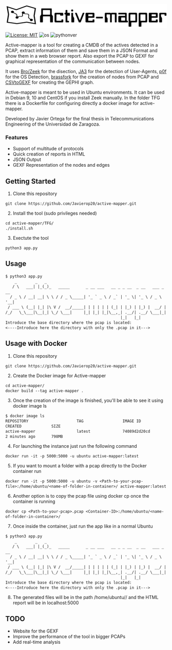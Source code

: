 <img align="center" src="https://github.com/Javierop20/active-mapper/blob/master/TFG/images/logo.PNG">

[![License: MIT](https://img.shields.io/badge/License-MIT-yellow.svg)](https://opensource.org/licenses/MIT)
![os](https://img.shields.io/badge/OS-Linux,%20macOS-yellow.svg)
![pythonver](https://img.shields.io/badge/python-3.6%2B-blue.svg)

Active-mapper is a tool for creating a CMDB of the actives detected in a PCAP, extract information of them and save them in a JSON Format and show them in a web browser report.
Also export the PCAP to GEXF for graphical representation of the communication between nodes.

It uses [Bro/Zeek](https://github.com/bro/bro) for the disection, [JA3](https://github.com/salesforce/ja3) for the detection of User-Agents, [p0f](https://github.com/p0f/p0f) for the OS Detection, [brassfork](https://github.com/mikkolehtisalo/brassfork) for the creation of nodes from PCAP and [CSVtoGEXF](https://github.com/oerpli/CSVtoGEXF) for creating the GEPHI graph.

Active-mapper is meant to be used in Ubuntu environments. It can be used in Debian 9, 10 and CentOS if you install Zeek manually. In the folder TFG there is a Dockerfile for configuring directly a docker image for active-mapper.

Developed by Javier Ortega for the final thesis in Telecommunications Engineering of the Universidad de Zaragoza.

### Features
- Support of multitude of protocols
- Quick creation of reports in HTML
- JSON Output
- GEXF Representation of the nodes and edges

## Getting Started

1. Clone this repository

```buildoutcfg
git clone https://github.com/Javierop20/active-mapper.git
```

2. Install the tool (sudo privileges needed)

```buildoutcfg
cd active-mapper/TFG/
./install.sh
```

3. Exectute the tool

```buildoutcfg
python3 app.py
```

## Usage

```buildoutcfg
$ python3 app.py
    _        _   _
   / \   ___| |_(_)_   _____       _ __ ___   __ _ _ __  _ __   ___ _ __
  / _ \ / __| __| \ \ / / _ \_____| '_ ` _ \ / _` | '_ \| '_ \ / _ \ '__|
 / ___ \ (__| |_| |\ V /  __/_____| | | | | | (_| | |_) | |_) |  __/ |
/_/   \_\___|\__|_| \_/ \___|     |_| |_| |_|\__,_| .__/| .__/ \___|_|
                                                  |_|   |_|
Introduce the base directory where the pcap is located:
<----Introduce here the directory with only the .pcap in it--->

```

## Usage with Docker

1. Clone this repository

```buildoutcfg
git clone https://github.com/Javierop20/active-mapper.git
```

2. Create the Docker image for Active-mapper

```buildoutcfg
cd active-mapper/
docker build --tag active-mapper .
```

3. Once the creation of the image is finished, you'll be able to see it using docker image ls

```buildoutcfg
$ docker image ls
REPOSITORY                     TAG                 IMAGE ID            CREATED             SIZE
active-mapper                  latest              74089d2d20cd        2 minutes ago       798MB
```

4. For launching the instance just run the following command

```buildoutcfg
docker run -it -p 5000:5000 -u ubuntu active-mapper:latest
```

5. If you want to mount a folder with a pcap directly to the Docker container run

```buildoutcfg
docker run -it -p 5000:5000 -u ubuntu -v <Path-to-your-pcap-file>:/home/ubuntu/<name-of-folder-in-container>/ active-mapper:latest
```

6. Another option is to copy the pcap file using docker cp once the container is running

```buildoutcfg
docker cp <Path-to-your-pcap>.pcap <Container-ID>:/home/ubuntu/<name-of-folder-in-container>/
```

7. Once inside the container, just run the app like in a normal Ubuntu

```buildoutcfg
$ python3 app.py
    _        _   _
   / \   ___| |_(_)_   _____       _ __ ___   __ _ _ __  _ __   ___ _ __
  / _ \ / __| __| \ \ / / _ \_____| '_ ` _ \ / _` | '_ \| '_ \ / _ \ '__|
 / ___ \ (__| |_| |\ V /  __/_____| | | | | | (_| | |_) | |_) |  __/ |
/_/   \_\___|\__|_| \_/ \___|     |_| |_| |_|\__,_| .__/| .__/ \___|_|
                                                  |_|   |_|
Introduce the base directory where the pcap is located:
<----Introduce here the directory with only the .pcap in it--->

```

8. The generated files will be in the path /home/ubuntu/<name-of-folder-in-container>/ and the HTML report will be in localhost:5000


## TODO
- Website for the GEXF
- Improve the performance of the tool in bigger PCAPs
- Add real-time analysis
